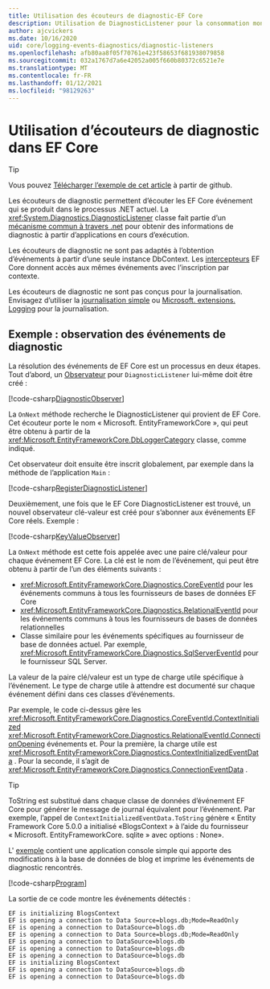 ```yaml
---
title: Utilisation des écouteurs de diagnostic-EF Core
description: Utilisation de DiagnosticListener pour la consommation mondiale de diagnostics de EF Core
author: ajcvickers
ms.date: 10/16/2020
uid: core/logging-events-diagnostics/diagnostic-listeners
ms.openlocfilehash: afb80aa8f05f70761e423f58653f681938079858
ms.sourcegitcommit: 032a1767d7a6e42052a005f660b80372c6521e7e
ms.translationtype: MT
ms.contentlocale: fr-FR
ms.lasthandoff: 01/12/2021
ms.locfileid: "98129263"
---
```

# <a name="using-diagnostic-listeners-in-ef-core"></a>Utilisation d’écouteurs de diagnostic dans EF Core

> [!TIP]
> Vous pouvez [Télécharger l’exemple de cet article](https://github.com/dotnet/EntityFramework.Docs/tree/master/samples/core/Miscellaneous/DiagnosticListeners) à partir de github.

Les écouteurs de diagnostic permettent d’écouter les EF Core événement qui se produit dans le processus .NET actuel. La <xref:System.Diagnostics.DiagnosticListener> classe fait partie d’un [mécanisme commun à travers .net](https://github.com/dotnet/runtime/blob/master/src/libraries/System.Diagnostics.DiagnosticSource/src/DiagnosticSourceUsersGuide.md) pour obtenir des informations de diagnostic à partir d’applications en cours d’exécution.

Les écouteurs de diagnostic ne sont pas adaptés à l’obtention d’événements à partir d’une seule instance DbContext. Les [intercepteurs](xref:core/logging-events-diagnostics/interceptors) EF Core donnent accès aux mêmes événements avec l’inscription par contexte.

Les écouteurs de diagnostic ne sont pas conçus pour la journalisation. Envisagez d’utiliser la [journalisation simple](xref:core/logging-events-diagnostics/simple-logging) ou [Microsoft. extensions. Logging](xref:core/logging-events-diagnostics/extensions-logging) pour la journalisation.

## <a name="example-observing-diagnostic-events"></a>Exemple : observation des événements de diagnostic

La résolution des événements de EF Core est un processus en deux étapes. Tout d’abord, un [Observateur](/dotnet/standard/events/observer-design-pattern) pour `DiagnosticListener` lui-même doit être créé :

<!--
public class DiagnosticObserver : IObserver<DiagnosticListener>
{
    public void OnCompleted()
        => throw new NotImplementedException();

    public void OnError(Exception error)
        => throw new NotImplementedException();

    public void OnNext(DiagnosticListener value)
    {
        if (value.Name == DbLoggerCategory.Name) // "Microsoft.EntityFrameworkCore"
        {
            value.Subscribe(new KeyValueObserver());
        }
    }
}
-->
[!code-csharp[DiagnosticObserver](../../../samples/core/Miscellaneous/DiagnosticListeners/Program.cs?name=DiagnosticObserver)]

La `OnNext` méthode recherche le DiagnosticListener qui provient de EF Core. Cet écouteur porte le nom « Microsoft. EntityFrameworkCore », qui peut être obtenu à partir de la <xref:Microsoft.EntityFrameworkCore.DbLoggerCategory> classe, comme indiqué.

Cet observateur doit ensuite être inscrit globalement, par exemple dans la méthode de l’application `Main` :

<!--
        DiagnosticListener.AllListeners.Subscribe(new DiagnosticObserver());
-->
[!code-csharp[RegisterDiagnosticListener](../../../samples/core/Miscellaneous/DiagnosticListeners/Program.cs?name=RegisterDiagnosticListener)]

Deuxièmement, une fois que le EF Core DiagnosticListener est trouvé, un nouvel observateur clé-valeur est créé pour s’abonner aux événements EF Core réels. Exemple :

<!--
public class KeyValueObserver : IObserver<KeyValuePair<string, object>>
{
    public void OnCompleted()
        => throw new NotImplementedException();

    public void OnError(Exception error)
        => throw new NotImplementedException();

    public void OnNext(KeyValuePair<string, object> value)
    {
        if (value.Key == CoreEventId.ContextInitialized.Name)
        {
            var payload = (ContextInitializedEventData)value.Value;
            Console.WriteLine($"EF is initializing {payload.Context.GetType().Name} ");
        }

        if (value.Key == RelationalEventId.ConnectionOpening.Name)
        {
            var payload = (ConnectionEventData)value.Value;
            Console.WriteLine($"EF is opening a connection to {payload.Connection.ConnectionString} ");
        }
    }
}
-->
[!code-csharp[KeyValueObserver](../../../samples/core/Miscellaneous/DiagnosticListeners/Program.cs?name=KeyValueObserver)]

La `OnNext` méthode est cette fois appelée avec une paire clé/valeur pour chaque événement EF Core. La clé est le nom de l’événement, qui peut être obtenu à partir de l’un des éléments suivants :

* <xref:Microsoft.EntityFrameworkCore.Diagnostics.CoreEventId> pour les événements communs à tous les fournisseurs de bases de données EF Core
* <xref:Microsoft.EntityFrameworkCore.Diagnostics.RelationalEventId> pour les événements communs à tous les fournisseurs de bases de données relationnelles
* Classe similaire pour les événements spécifiques au fournisseur de base de données actuel. Par exemple, <xref:Microsoft.EntityFrameworkCore.Diagnostics.SqlServerEventId> pour le fournisseur SQL Server.

La valeur de la paire clé/valeur est un type de charge utile spécifique à l’événement. Le type de charge utile à attendre est documenté sur chaque événement défini dans ces classes d’événements.

Par exemple, le code ci-dessus gère les <xref:Microsoft.EntityFrameworkCore.Diagnostics.CoreEventId.ContextInitialized> <xref:Microsoft.EntityFrameworkCore.Diagnostics.RelationalEventId.ConnectionOpening> événements et. Pour la première, la charge utile est <xref:Microsoft.EntityFrameworkCore.Diagnostics.ContextInitializedEventData> . Pour la seconde, il s’agit de <xref:Microsoft.EntityFrameworkCore.Diagnostics.ConnectionEventData> .

> [!TIP]
> ToString est substitué dans chaque classe de données d’événement EF Core pour générer le message de journal équivalent pour l’événement. Par exemple, l’appel de `ContextInitializedEventData.ToString` génère « Entity Framework Core 5.0.0 a initialisé «BlogsContext » à l’aide du fournisseur « Microsoft. EntityFrameworkCore. sqlite » avec options : None».

L' [exemple](https://github.com/dotnet/EntityFramework.Docs/tree/master/samples/core/Miscellaneous/DiagnosticListeners) contient une application console simple qui apporte des modifications à la base de données de blog et imprime les événements de diagnostic rencontrés.

<!--
    public static void Main()
    {
        #region RegisterDiagnosticListener
        DiagnosticListener.AllListeners.Subscribe(new DiagnosticObserver());
        #endregion

        using (var context = new BlogsContext())
        {
            context.Database.EnsureDeleted();
            context.Database.EnsureCreated();

            context.Add(
                new Blog
                {
                    Name = "EF Blog",
                    Posts =
                    {
                        new Post { Title = "EF Core 3.1!" },
                        new Post { Title = "EF Core 5.0!" }
                    }
                });

            context.SaveChanges();
        }

        using (var context = new BlogsContext())
        {
            var blog = context.Blogs.Include(e => e.Posts).Single();

            blog.Name = "EF Core Blog";
            context.Remove(blog.Posts.First());
            blog.Posts.Add(new Post { Title = "EF Core 6.0!" });

            context.SaveChanges();
        }
        #endregion
    }
-->
[!code-csharp[Program](../../../samples/core/Miscellaneous/DiagnosticListeners/Program.cs?name=Program)]

La sortie de ce code montre les événements détectés :

```output
EF is initializing BlogsContext
EF is opening a connection to Data Source=blogs.db;Mode=ReadOnly
EF is opening a connection to DataSource=blogs.db
EF is opening a connection to Data Source=blogs.db;Mode=ReadOnly
EF is opening a connection to DataSource=blogs.db
EF is opening a connection to DataSource=blogs.db
EF is opening a connection to DataSource=blogs.db
EF is initializing BlogsContext
EF is opening a connection to DataSource=blogs.db
EF is opening a connection to DataSource=blogs.db
```
